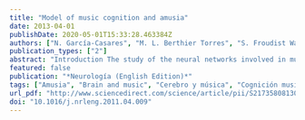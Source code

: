 ```yaml
---
title: "Model of music cognition and amusia"
date: 2013-04-01
publishDate: 2020-05-01T15:33:28.463384Z
authors: ["N. García-Casares", "M. L. Berthier Torres", "S. Froudist Walsh", "P. González-Santos"]
publication_types: ["2"]
abstract: "Introduction The study of the neural networks involved in music processing has received less attention than work researching the brain's language networks. For the last two decades there has been a growing interest in discovering the functional mechanisms of the musical brain and understanding those disorders in which brain regions linked with perception and production of music are damaged. Discussion Congenital and acquired musical deficits in their various forms (perception, execution, music-memory) are grouped together under the generic term amusia. In this selective review we present the “cutting edge” studies on the cognitive and neural processes implicated in music and the various forms of amusia. Conclusions Musical processing requires a large cortico-subcortical network which is distributed throughout both cerebral hemispheres and the cerebellum. The analysis of healthy subjects using functional neuroimaging and examination of selective deficits (e.g., tone, rhythm, timbre, melodic contours) in patients will improve our knowledge of the mechanisms involved in musical processing and the latter's relationship with other cognitive processes. Resumen Introducción El estudio de las redes neuronales implicadas en el procesamiento de la música ha recibido menos atención que la dispensada al lenguaje proposicional. Desde hace dos décadas existe un interés creciente en conocer los mecanismos funcionales del cerebro musical y los trastornos que surgen del daño de las estructuras implicadas en la percepción y producción de la música. Desarrollo Los déficits congénitos y adquiridos del procesamiento musical en cualquiera de sus componentes (percepción, ejecución, memoria musical) se engloban dentro del término genérico amusia. En este trabajo se presenta una revisión selectiva del «estado-del-arte» de los procesos cognitivos y neurales implicados en la música y los diferentes tipos de amusias. Conclusiones El procesamiento musical depende de una amplia red neural córtico-subcortical distribuida en ambos hemisferios cerebrales y cerebelo. El análisis de sujetos sanos con neuroimagen funcional y de los déficits selectivos en los componentes musicales (p. ej., tono, ritmo, timbre, contorno melódico) en pacientes con amusia mejorarán nuestro conocimiento acerca de los mecanismos implicados en el procesamiento musical y su relación con otros procesos cognitivos."
featured: false
publication: "*Neurología (English Edition)*"
tags: ["Amusia", "Brain and music", "Cerebro y música", "Cognición musical", "Memoria musical", "Music cognition", "Musical memory", "Musical neuroscience", "Musical perception", "Musical rehabilitation", "Neurociencia de la música", "Percepción musical", "Rehabilitación y música"]
url_pdf: "http://www.sciencedirect.com/science/article/pii/S2173580813000461"
doi: "10.1016/j.nrleng.2011.04.009"
---
```


